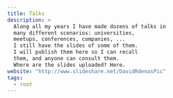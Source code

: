 ```yaml
---
title: Talks
description: >
  Along all my years I have made dozens of talks in 
  many different scenarios: universities, 
  meetups, conferences, companies, ...
  I still have the slides of some of them.
  I will publish them here so I can recall
  them, and anyone can consult them.
  Where are the slides uploaded? Here.
website: "http://www.slideshare.net/DavidRdenasPic"
tags:
  - root
---
```




